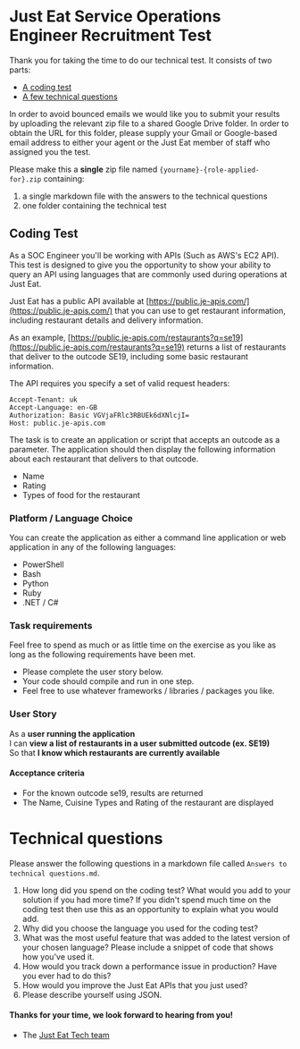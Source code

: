 Just Eat Service Operations Engineer Recruitment Test
==================================

Thank you for taking the time to do our technical test. It consists of two parts:

* [A coding test](#coding-test)
* [A few technical questions](#technical-questions)

In order to avoid bounced emails we would like you to submit your results by uploading the relevant zip file to a shared Google Drive folder. In order to obtain the URL for this folder, please supply your Gmail or Google-based email address to either your agent or the Just Eat member of staff who assigned you the test.

Please make this a **single** zip file named `{yourname}-{role-applied-for}.zip` containing:

1. a single markdown file with the answers to the technical questions
2. one folder containing the technical test

## Coding Test

As a SOC Engineer you'll be working with APIs (Such as AWS's EC2 API). This test is designed to give you the opportunity to show your ability to query an API using languages that are commonly used during operations at Just Eat.  

Just Eat has a public API available at [https://public.je-apis.com/](https://public.je-apis.com/) that you can use to get restaurant information, including restaurant details and delivery information.

As an example, [https://public.je-apis.com/restaurants?q=se19](https://public.je-apis.com/restaurants?q=se19) returns a list of restaurants that deliver to the outcode SE19, including some basic restaurant information.

The API requires you specify a set of valid request headers:

    Accept-Tenant: uk
    Accept-Language: en-GB
    Authorization: Basic VGVjaFRlc3RBUEk6dXNlcjI=
    Host: public.je-apis.com

The task is to create an application or script  that accepts an outcode as a parameter. The application should then display the following information about each restaurant that delivers to that outcode.

- Name
- Rating
- Types of food for the restaurant

### Platform / Language Choice

You can create the application as either a command line application or web application  in any of the following languages:

- PowerShell 
- Bash
- Python
- Ruby
- .NET / C#


### Task requirements

Feel free to spend as much or as little time on the exercise as you like as long as the following requirements have been met.  

- Please complete the user story below.
- Your code should compile and run in one step.
- Feel free to use whatever frameworks / libraries / packages you like.

### User Story

As a **user running the application**  
I can **view a list of restaurants in a user submitted outcode (ex. SE19)**  
So that **I know which restaurants are currently available**


#### Acceptance criteria

- For the known outcode se19, results are returned
- The Name, Cuisine Types and Rating of the restaurant are displayed

# Technical questions

Please answer the following questions in a markdown file called `Answers to technical questions.md`.

1. How long did you spend on the coding test? What would you add to your solution if you had more time? If you didn't spend much time on the coding test then use this as an opportunity to explain what you would add.
2. Why did you choose the language you used for the coding test?
3. What was the most useful feature that was added to the latest version of your chosen language? Please include a snippet of code that shows how you've used it.
4. How would you track down a performance issue in production? Have you ever had to do this?
5. How would you improve the Just Eat APIs that you just used?
6. Please describe yourself using JSON.


#### Thanks for your time, we look forward to hearing from you!
- The [Just Eat Tech team](https://careers.just-eat.com/departments/technology)
